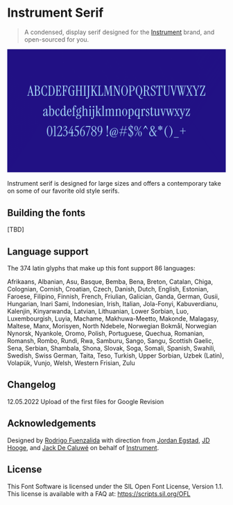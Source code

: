 # Instrument Serif

> A condensed, display serif designed for the [Instrument](https://instrument.com) brand, and open-sourced for you.

![Drag Racing](./docs/1-header.gif)

Instrument serif is designed for large sizes and offers a contemporary take on some of our favorite old style serifs.

## Building the fonts

[TBD]

## Language support

The 374 latin glyphs that make up this font support 86 languages:

Afrikaans, Albanian, Asu, Basque, Bemba, Bena, Breton, Catalan, Chiga, Colognian, Cornish, Croatian, Czech, Danish, Dutch, English, Estonian, Faroese, Filipino, Finnish, French, Friulian, Galician, Ganda, German, Gusii, Hungarian, Inari Sami, Indonesian, Irish, Italian, Jola-Fonyi, Kabuverdianu, Kalenjin, Kinyarwanda, Latvian, Lithuanian, Lower Sorbian, Luo, Luxembourgish, Luyia, Machame, Makhuwa-Meetto, Makonde, Malagasy, Maltese, Manx, Morisyen, North Ndebele, Norwegian Bokmål, Norwegian Nynorsk, Nyankole, Oromo, Polish, Portuguese, Quechua, Romanian, Romansh, Rombo, Rundi, Rwa, Samburu, Sango, Sangu, Scottish Gaelic, Sena, Serbian, Shambala, Shona, Slovak, Soga, Somali, Spanish, Swahili, Swedish, Swiss German, Taita, Teso, Turkish, Upper Sorbian, Uzbek (Latin), Volapük, Vunjo, Welsh, Western Frisian, Zulu

## Changelog

12.05.2022 Upload of the first files for Google Revision

## Acknowledgements

Designed by [Rodrigo Fuenzalida](https://rfuenzalida.com) with direction from [Jordan Egstad](https://egstad.com), [JD Hooge](http://jdhooge.com/), and [Jack De Caluwé](https://jackdecaluwe.com/) on behalf of [Instrument](https://instrument.com).

## License

This Font Software is licensed under the SIL Open Font License, Version 1.1. This license is available with a FAQ at: https://scripts.sil.org/OFL
